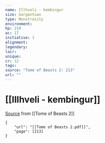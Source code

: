 ```yaml
---
name: Illhveli - kembingur
size: Gargantuan
type: Monstrosity
environment: 
hp: 210
ac: 17
initiative: 1
alignment: 
legendary: 
lair: 
unique: 
cr: 12
tags: 
source: "Tome of Beasts 2: 213"
url: ""
---
```

# [[Illhveli - kembingur]]

[Source](zotero://open-pdf/library/items/9UQIAB6R?page=213) from [[Tome of Beasts 2]]

```pdf
{
	"url": "[[Tome of Beasts 2.pdf]]",
	"page": [213]
}
```

